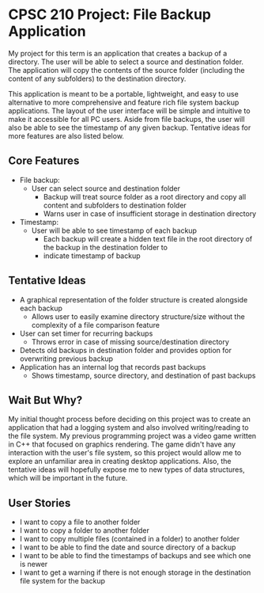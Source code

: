 ﻿# CPSC 210 Project: File Backup Application
My project for this term is an application that creates a backup of a directory. The user will be able to select a
source and destination folder. The application will copy the contents of the source folder 
(including the content of any subfolders) to the destination directory. 

This application is meant to be a portable, lightweight, and easy to use alternative to more comprehensive and feature
rich file system backup applications. The layout of the user interface will be simple and intuitive to make it 
accessible for all PC users. Aside from file backups, the user will also be able to see the timestamp of any given backup. Tentative ideas for more features are 
also listed below. 
## Core Features
 - File backup: 
	- User can select source and destination folder
		- Backup will treat source folder as a root directory and copy all content and subfolders to destination folder
		- Warns user in case of insufficient storage in destination directory
- Timestamp: 
	- User will be able to see timestamp of each backup
         - Each backup will create  a hidden text file in the root directory of the backup in the destination folder to
         - indicate timestamp of backup
## Tentative Ideas
- A graphical representation of the folder structure is created alongside each backup
    - Allows user to easily examine directory structure/size without the complexity of a file comparison feature 
- User can set timer for recurring backups
    - Throws error in case of missing source/destination directory
- Detects old backups in destination folder and provides option for overwriting previous backup
- Application has an internal log that records past backups
  - Shows timestamp, source directory, and destination of past backups
## Wait But Why?
My initial thought process before deciding on this project was to create an application that had a logging system and 
also involved writing/reading to the file system. My previous programming project was a video game written in C++ that 
focused on graphics rendering. The game didn't have any interaction with the user's file system, so this project would 
allow me to explore an unfamiliar area in creating desktop applications. Also, the tentative ideas will hopefully expose me to new types of data structures, which will be important in the future. 
## User Stories
- I want to copy a file to another folder
- I want to copy a folder to another folder
- I want to copy multiple files (contained in a folder) to another folder
- I want to be able to find the date and source directory of a backup
- I want to be able to find the timestamps of backups and see which one is newer
- I want to get a warning if there is not enough storage in the destination file system 
for the backup
